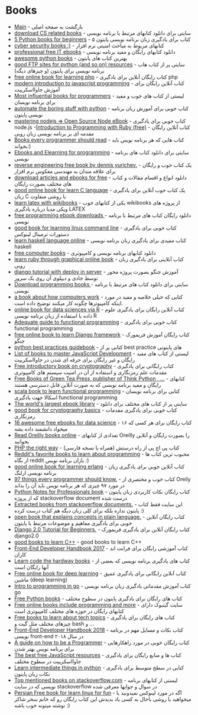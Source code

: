 # Books 

- [Main](./README.md) - بازگشت به صفحه اصلی 
- [download CS related books](http://www.allitebooks.com) - سایتی برای دانلود کتابهای مرتبط با برنامه نویسی
- [5 Python books for beginners](http://www.codepancake.com/5-python-books-for-beginners) -  ۵ کتاب برای یادگیری زبان برنامه نویسی پایتون
- [cyber security books :)](https://github.com/JpGallegos/CySecBooks) - کتابهای مربوط به مباحث امنیتی نرم افزار
- [professional free IT ebooks](http://www.free-it-ebook.com) - دانلود کتابهای رایگان و مفید برنامه نویسی
- [awesome python books](http://github.com/Junnplus/awesome-python-books) - بهترین کتاب های پایتون
- [good FTP sites for python (and so on) resources](http://t2mh.com/?dir=python) - سایتی پر از کتاب هاب برنامه نویسی برای پایتون (و چیزهای دیگه)
- [free online book for learning php](http://phptherightway.com) - کتاب رایگان آنلاین برای یادگیری php
- [modern introduction to javascript programming](http://eloquentjavascript.net) - کتاب آنلاین رایگان برای آموزش جاوااسکریپت
- [Most influential books for programmers](https://github.com/chhantyal/influential-cs-books) - لیستی از کتاب های خوب و مفید برای برنامه نویسان 
- [automate the boring stuff with python](http://automatetheboringstuff.com) - کتاب خوبی برای آموزش زبان برنامه نویسی پایتون
- [mastering nodejs => Open Source Node eBook](http://visionmedia.github.io/masteringnode) - کتاب خوبی برای یادگیری node.js
-[Introduction to Programming with Ruby (free)](http://launchschool.com/books/ruby) - کتاب آنلاین رایگان مقدمه ای بر برنامه نویسی زبان روبی
- [Books every programmer should read](http://Stackoverflow.com/questions/1711/what-is-the-single-most-influential-book-every-programmer-should-read) - کتاب هایی که هر برنامه نویس باید بخواند:)
- [Ebooks and Elearning for programming](http://scanlibs.com) - سایتی برای دانلود کتاب های برنامه نویسی
- [reverse engineering free book by dennis yurichev.](http://beginners.re) - یک کتاب خوب و رایگان برای علاقه مندان به مهندسی معکوس نرم افزار
- [download articles and ebooks for free](http://libgen.io) - دانلود انواع و اقسام مقالات و کتاب های مختلف بصورت رایگان
- [good online book for learn C language](http://buildyourownlisp.com) - یک کتاب خوب آنلاین برای یادگیری زبان C با روشی متفاوت
- [learn latex with wikibooks](http://en.wikibooks.org/wiki/LaTeX) - یکی از کتابهای خوب wikibooks از پروژه های ویکی مدیا درباره یادگیری LATEX
- [free programming ebook downloads ](http://smtebooks.com) - دانلود رایگان کتاب های مرتبط با برنامه نویسی
- [good book for learning linux command line](http://linuxcommand.org/tlcl.php) - کتاب خوبی برای یادگیری دستورات ترمینال لینوکس
- [learn haskell language online](http://learnyouahaskell.com) - کتاب مفیدی برای یادگیری زبان برنامه نویسی haskell
- [free computer books](http://onlineprogrammingbooks.com) - دانلود کتابهای برنامه نویسی و کامپیوتری
- [learn ruby through graphical online book](http://poignant.guide) - کتاب آنلاینی برای یادگیری زبان روبی
- [django tutorial with deploy in server](http://aparat.com/v/lrJ8w) - آموزش جنگو بصورت پروژه محور توسط جادی و دیپلوی آن روی یک سرور
- [Download programming books ](http://it-ebooks.info) - سایتی برای دانلود کتاب های مرتبط با برنامه نویسی
- [a book about how computers work](http://fastchip.net/howcomputerswork/p1.html) - کتابی که خیلی خلاصه و مفید در مورد اینکه کامپیوترها چگونه کار میکنند توضیح داده است.
- [online book for data sciences via R](http://ismayc.github.io/moderndiver-book) - کتاب آنلاین رایگان برای یادگیری علوم داده با استفاده از زبان برنامه نویسی R
- [Adequate guide to functional programming](http://drboolean.gitbooks.io/mostly-adequate-guide) - کتاب خوبی برای یادگیری functional programming
- [free online book to learn Django framework](http://djangobook.com) - کتاب رایگان آموزش فریمورک جنگو
- [python best practices guidebook](http://docs.python-guide.org) - کتابی پر از best practice های پایتونی
- [List of books to master JavaScript Development](http://github.com/javascript-society/javascript-path) - لیستی از کتاب های مفید رایگان و غیر رایگان برای حرفه ای شدن در جاوااسکریپت
- [Free introductory book on cryptography](http://crypto101.io) - کتاب رایگانی برای یادگیری مقدمات علم رمزنگاری و استفاده از آن در امنیت سیستم های کامپیوتری
- [Free Books of Green Tea Press, publisher of Think Python , ...](http://greenteapress.com) - کتابهای رایگان و مفید برنامه نویسی که به صورت آنلاین قابل دسترسی هستند
- [scala book to learn functional programming](http://leanpub.com/fpmortals/read) - کتابی برای برنامه نویسان اسکالا جهت یادگیری functional programming
- [The world's largest ebook library](http://bookzz.org) - سایتی پر از کتاب های مختلف برای دانلود
- [good book for cryptography basics](http://toc.cryptobook.us) - کتاب خوبی برای یادگیری مقدمات رمزنگاری
- [16 awesome free ebooks for data science](http://jadi.net/2015/07/how-to-become-a-data-scientist) - ۱۶ کتاب رایگان برای هر کسی که میخواد دانشمند داده بشه
- [Read Oreilly books online](http://chimera.labs.oreilly.com) - تعدادی از کتابهای Oreilly را بصورت رایگان و آنلاین بخوانید
- [PHP the right way](http://novid.github.io/php-the-right-way) -  کتاب پی اچ پی از راه درستش (همراه با نسخه فارسی)
- [Reddit's favorite books to learn about programming](http://redditfavorites.com/books/programming) - محبوب ترین کتاب ها از نگاه reddit بازان برنامه نویس :)
- [good online book for learning erlang](http://learnyousomeerlang.com/content) - کتاب آنلاین خوبی برای یادگیری زبان برنامه نویسی ارلنگ
- [97 things every programmer should know.](http://programmer.97things.oreilly.com) - کتاب خوب و مختصری از Oreily در مورد ۹۷ چیزی که هر برنامه نویس باید آن را بداند
- [Python Notes for Professionals book](http://books.goalkicker.com/PythonBook) - کتاب رایگان نکات کاربردی زبان پایتون که از پروژه stackoverflow document درست شده
- [Extracted books from stackoverflow documents.](http://goalkicker.com) - این سایت فقط کتاب پایتون نداره بلکه برای کلی زبان دیگه هم کتاب درست کرده :)
- [open book that explains concepts in plain language.](http://fullstackpython.com/table-of-contents.html) - کتاب رایگان آنلاین خوبی برای یادگیری مفاهیم و موضوعات مرتبط با پایتون
- [Django 2.0 Tutorial for Beginners.](http://djangoforbeginners.com) - کتاب رایگان آنلاین برای یادگیری فریمورک django2.0
- [good books to learn C++](http://archive.org/details/TICPP2ndEdVolOne) - good books to learn C++
- [Front-End Developer Handbook 2017](http://gitbook.com/book/frontendmasters/front-end-handbook-2017) - کتاب آموزشی رایگان برای فرانت اند کاران
- [Learn code the hardway books](http://learncodethehardway.org) - کتاب های یادگیری برنامه نویسی که بعضی از آنها رایگان است
- [Free online book for deep learning](http://deeplearningbook.org) - کتاب آنلاین رایگانی برای یادگیری عمیق ماشین (deep learning)
- [Intro to programming in go](http://golang-book.com) - کتاب آموزش مقدماتی یادگیری زبان برنامه نویسی go
- [Free Python books](http://pythonbooks.revolunet.com) - کتاب های رایگان برای یادگیری پایتون در سطوح مختلف
- [Free online books include programming and more](http://legacy.gitbook.com/explore) - سایت گیتبوک دارای کتابهای رایگان در حوزه های مختلف کامپیوتری است
- [Free books to learn about tech topics](http://learnenough.com) - کتاب های رایگان برای یادگیری چیزهای مختلف مثل گیت و bash و ...
- [Front-End Developer Handbook 2018](http://frontendmasters.com/books/front-end-handbook/2018) - کتاب نکات و  مسایل مهم در برنامه نویسی front-end در سال ۲۰۱۸
- [A guide on how to be a Programmer](http://github.com/braydie/HowToBeAProgrammer) - کتاب رایگان خوبی در مورد راهکارهایی برای برنامه نویس بهتر شدن
- [The best free JavaScript resources](http://jsbooks.revolunet.com) - کتاب ها و منابع رایگان برای یادگیری جاوااسکریپت در سطوح مختلف
- [Learn intermediate things in python](http://github.com/yasoob/intermediatePython) - کتابی در سطح متوسط برای یادگیری نکات زبان پایتون
- [Top mentioned books on stackoverflow.com](http://dev-books.com)  - لیستی از کتابهای برنامه نویسی که در سایت stackoverflow در سوال و جوابها معرفی شده
- [Persian Free book for learn linux for fun](https://raw.githubusercontent.com/saharshaker/DanceWithLinux/master/Dance%20with%20Linux%2011.22.pdf) - اگه در مورد لینوکس نمیدونید یا میخواهید با روشی باحال به کسی یاد بدیدش این کتاب رایگان رو که خانم سحر شاکر نوشته میتونه خوب باشه :)
